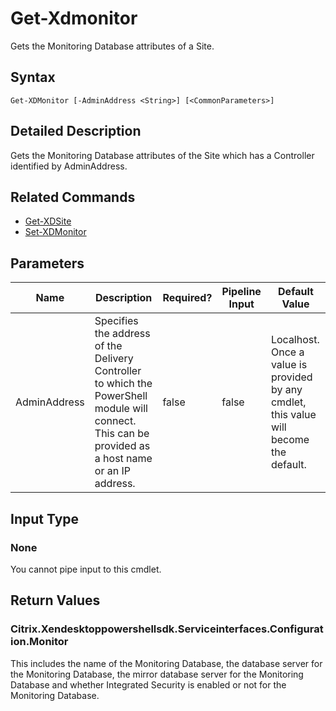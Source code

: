 ﻿
# Get-Xdmonitor
Gets the Monitoring Database attributes of a Site.
## Syntax
```
Get-XDMonitor [-AdminAddress <String>] [<CommonParameters>]
```
## Detailed Description
Gets the Monitoring Database attributes of the Site which has a Controller identified by AdminAddress.


## Related Commands

* [Get-XDSite](../Get-XDSite/)
* [Set-XDMonitor](../Set-XDMonitor/)
## Parameters
| Name   | Description | Required? | Pipeline Input | Default Value |
| --- | --- | --- | --- | --- |
| AdminAddress | Specifies the address of the Delivery Controller to which the PowerShell module will connect. This can be provided as a host name or an IP address. | false | false | Localhost. Once a value is provided by any cmdlet, this value will become the default. |

## Input Type

### None
You cannot pipe input to this cmdlet.
## Return Values

### Citrix.Xendesktoppowershellsdk.Serviceinterfaces.Configuration.Monitor
This includes the name of the Monitoring Database, the database server for the Monitoring Database, the mirror database server for the Monitoring Database and whether Integrated Security is enabled or not for the Monitoring Database.
